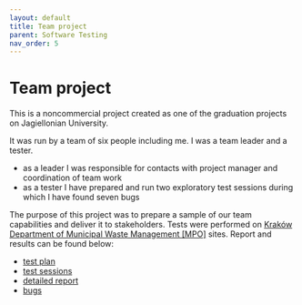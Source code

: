 ```yaml
---
layout: default
title: Team project
parent: Software Testing
nav_order: 5
---
```


Team project 
==================

This is a noncommercial project created as one of the graduation projects on Jagiellonian University.

It was run by a team of six people including me. I was a team leader and a tester. 
* as a leader I was responsible for contacts with project manager and coordination of team work
* as a tester I have prepared and run two exploratory test sessions during which I have found seven bugs

The purpose of this project was to prepare a sample of our team capabilities and deliver it to stakeholders. Tests were performed on [Kraków Department of Municipal Waste Management [MPO]](https://mpo.krakow.pl/pl/main) sites.
Report and results can be found below:
* [test plan](../files/plan_testow_MPO_v2.2.docx)
* [test sessions](../files/ewidencja_sesji_eksploracyjnych.docx)
* [detailed report](../files/testowanie_strony_MPO_RAPORT_KONCOWY.docx)
* [bugs](../files/screeny_bledow_oraz_zalaczniki.rar)